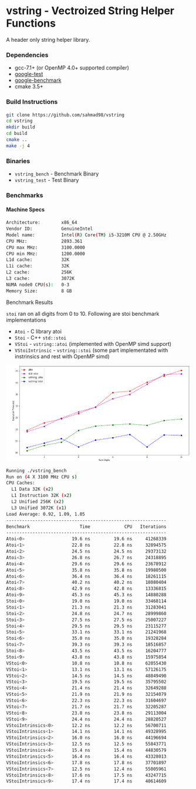 # vstring - Vectroized String Helper Functions

A header only string  helper library.

### Dependencies

- gcc-7.1+ (or OpenMP 4.0+ supported compiler)
- [google-test](https://github.com/google/googletest)
- [google-benchmark](https://github.com/google/benchmark)
- cmake 3.5+

### Build Instructions

```bash
git clone https://github.com/sahmad98/vstring
cd vstring
mkdir build
cd build
cmake ..
make -j 4
```

### Binaries

- `vstring_bench` - Benchmark Binary
- `vstring_test` - Test Binary

### Benchmarks

#### Machine Specs

```bash
Architecture:        x86_64
Vendor ID:           GenuineIntel
Model name:          Intel(R) Core(TM) i5-3210M CPU @ 2.50GHz
CPU MHz:             2893.361
CPU max MHz:         3100.0000
CPU min MHz:         1200.0000
L1d cache:           32K
L1i cache:           32K
L2 cache:            256K
L3 cache:            3072K
NUMA node0 CPU(s):   0-3
Memory Size:         8 GB
```

Benchmark Results

`stoi` ran on all digits from 0 to 10. Following are stoi  benchmark implementations

- `Atoi` - C library atoi
- `Stoi` - C++ `std::stoi`
- `VStoi` - `vstring::atoi` (implemented with OpenMP simd support)
- `VStoiIntrinsic` - `vstring::stoi` (some part implementated with instrinsics and rest with OpenMP simd)

![Stoi Benchmarks](figures/stoi_bench.png)

```bash
Running ./vstring_bench
Run on (4 X 3100 MHz CPU s)
CPU Caches:
  L1 Data 32K (x2)
  L1 Instruction 32K (x2)
  L2 Unified 256K (x2)
  L3 Unified 3072K (x1)
Load Average: 0.92, 1.09, 1.05
-------------------------------------------------------------
Benchmark                   Time             CPU   Iterations
-------------------------------------------------------------
Atoi<0>                  19.6 ns         19.6 ns     41268339
Atoi<1>                  22.8 ns         22.8 ns     32894575
Atoi<2>                  24.5 ns         24.5 ns     29373132
Atoi<3>                  26.8 ns         26.7 ns     24318895
Atoi<4>                  29.6 ns         29.6 ns     23678912
Atoi<5>                  35.8 ns         35.8 ns     19980500
Atoi<6>                  36.4 ns         36.4 ns     18261115
Atoi<7>                  40.2 ns         40.2 ns     18080404
Atoi<8>                  42.9 ns         42.8 ns     13336815
Atoi<9>                  45.3 ns         45.3 ns     14880288
Stoi<0>                  19.0 ns         19.0 ns     33468114
Stoi<1>                  21.3 ns         21.3 ns     31283041
Stoi<2>                  24.8 ns         24.7 ns     28999860
Stoi<3>                  27.5 ns         27.5 ns     25007227
Stoi<4>                  29.5 ns         29.5 ns     23115277
Stoi<5>                  33.1 ns         33.1 ns     21241968
Stoi<6>                  35.0 ns         35.0 ns     19328284
Stoi<7>                  39.3 ns         39.3 ns     18516857
Stoi<8>                  43.5 ns         43.5 ns     16204777
Stoi<9>                  43.8 ns         43.8 ns     15975854
VStoi<0>                 10.8 ns         10.8 ns     62055430
VStoi<1>                 13.1 ns         13.1 ns     57126175
VStoi<2>                 14.5 ns         14.5 ns     48849490
VStoi<3>                 19.5 ns         19.5 ns     35795502
VStoi<4>                 21.4 ns         21.4 ns     32649288
VStoi<5>                 21.9 ns         21.9 ns     32154079
VStoi<6>                 22.3 ns         22.3 ns     31604697
VStoi<7>                 21.7 ns         21.7 ns     32205287
VStoi<8>                 23.8 ns         23.8 ns     29113004
VStoi<9>                 24.4 ns         24.4 ns     28820527
VStoiIntrinsics<0>       12.2 ns         12.2 ns     56700711
VStoiIntrinsics<1>       14.1 ns         14.1 ns     49328995
VStoiIntrinsics<2>       16.0 ns         16.0 ns     44196694
VStoiIntrinsics<3>       12.5 ns         12.5 ns     55843771
VStoiIntrinsics<4>       15.4 ns         15.4 ns     44830579
VStoiIntrinsics<5>       16.4 ns         16.4 ns     43328013
VStoiIntrinsics<6>       17.8 ns         17.8 ns     37701897
VStoiIntrinsics<7>       12.5 ns         12.4 ns     55005961
VStoiIntrinsics<8>       17.6 ns         17.5 ns     43247715
VStoiIntrinsics<9>       17.4 ns         17.4 ns     40614609

```




